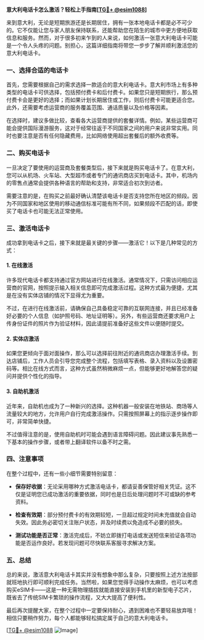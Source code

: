 **意大利电话卡怎么激活？轻松上手指南[[TG💪+ @esim1088](https://t.me/s/esim1088)]**

来到意大利，无论是短期旅游还是长期居住，拥有一张本地电话卡都是必不可少的。它不仅能让您与家人朋友保持联系，还能帮助您在陌生的城市中更方便地获取信息和服务。然而，对于很多初来乍到的人来说，如何激活一张意大利电话卡可能是一个令人头疼的问题。别担心，这篇详细指南将带您一步步了解并顺利激活您的意大利电话卡。

### 一、选择合适的电话卡

首先，您需要根据自己的需求选择一款适合的意大利电话卡。意大利市场上有多种类型的电话卡可供选择，包括预付费卡和后付费卡。如果您只是短期旅行，那么预付费卡会是更好的选择；而如果计划长期居住或工作，则后付费卡可能更适合您。此外，还需要考虑运营商的服务覆盖范围、通话质量以及价格等因素。

在选择时，建议多做比较，查看各大运营商提供的套餐详情。例如，某些运营商可能会提供国际漫游服务，这对于经常往返于不同国家之间的用户来说非常实用。同时也要注意是否有任何隐藏费用，比如网络使用超出套餐后的额外收费等。

### 二、购买电话卡

一旦决定了要使用的运营商及套餐类型后，接下来就是购买电话卡了。在意大利，您可以从机场、火车站、大型超市或者专门的通讯商店买到电话卡。其中，机场内的零售点通常会提供各种语言的帮助和支持，非常适合初次到访者。

需要注意的是，在购买之前最好确认清楚该电话卡是否支持您所在地区的频段。因为不同国家和地区使用的移动通信标准可能有所不同，如果频段不匹配的话，即使买了电话卡也可能无法正常使用。

### 三、激活电话卡

成功拿到电话卡之后，接下来就是最关键的步骤——激活它！以下是几种常见的方式：

#### 1. 在线激活

许多现代电话卡都支持通过官方网站进行在线激活。通常情况下，只需访问相应运营商的官网，按照提示输入相关信息即可完成激活过程。这种方式最为便捷，尤其是在没有实体店铺的情况下显得尤为重要。

不过，在进行在线激活前，请确保自己具备稳定可靠的互联网连接，并且已经准备好必要的个人信息（如护照号码、地址证明等）。另外，有些运营商还要求用户上传身份证件的照片作为验证材料，因此请提前准备好这些文件以便随时提交。

#### 2. 实体店激活

如果您更倾向于面对面操作，那么可以选择前往附近的通讯商店办理激活手续。到达店铺后，工作人员会引导您完成整个流程，包括填写表格、录入资料以及设置密码等。相比在线方式而言，这种方式虽然稍微麻烦一点，但能够更好地解答您的疑问并提供个性化的指导。

#### 3. 自助机激活

近年来，自助机也成为了一种新兴的选择。这种机器一般安装在地铁站、商场等人流量较大的地方，允许用户自行完成激活操作。只需按照屏幕上的指示逐步操作即可，非常简单快捷。

不过值得注意的是，使用自助机时可能会遇到语言障碍问题。因此建议事先熟悉一下基本的操作步骤，或者带上翻译软件以备不时之需。

### 四、注意事项

在整个过程中，还有一些小细节需要特别留意：

- **保存好收据**：无论采用哪种方式激活电话卡，都请妥善保管好相关凭证。这不仅是证明您已成功激活的重要依据，同时也是日后处理问题时不可或缺的参考资料。
  
- **检查有效期**：部分预付费卡的有效期较短，一旦超过规定时间未充值就会自动失效。因此务必密切关注账户状态，并及时续费以免造成不必要的损失。

- **测试功能是否正常**：激活完成后，不妨立即拨打电话或发送短信来验证各项功能是否运作良好。若发现问题可尽快联系客服寻求解决方案。

### 五、总结

总的来说，激活意大利电话卡其实并没有想象中那么复杂，只要按照上述方法按部就班地执行即可顺利完成任务。当然啦，如果您觉得手动操作太麻烦，也可以考虑购买eSIM卡——这是一种无需物理插拔就能直接安装到手机里的新型电子芯片，既省去了传统SIM卡繁琐的操作流程，又大大提高了便利性。

最后再次提醒大家，在整个过程中一定要保持耐心，遇到困难也不要轻易放弃哦！相信只要稍作努力，每个人都能够轻松搞定属于自己的意大利电话卡。

[[TG💪+ @esim1088](https://t.me/s/esim1088) ![Image](https://i.postimg.cc/4NQfJmqS/Snipaste-2025-05-13-00-14-12.png)]